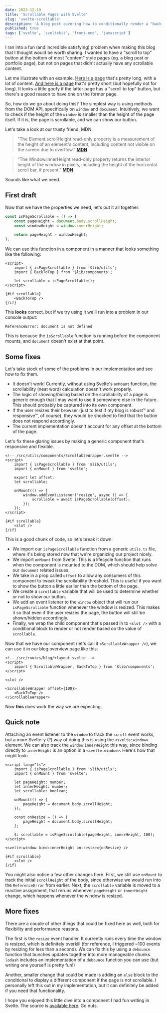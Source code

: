 ```yaml
---
date: 2023-12-19
title: 'Scrollable Pages with Svelte'
slug: 'svelte-scrollable'
description: 'A blog post covering how to conditionally render a "back to top" button on a page based on its height'
published: true
tags: ['svelte', 'sveltekit', 'front-end', 'javascript']
---
```


I ran into a fun (and incredible satisfying) problem when making this blog that I thought would be worth sharing. I wanted to have a "scroll to top" button at the bottom of most "content" style pages (eg. a blog post or portfolio page), but not on pages that didn't actually have any scrollable content.

Let me illustrate with an example. [Here is a page](/portfolio/gcs-security) that's pretty long, with a lot of content. [And here is a page](/blog) that's pretty short (but hopefully not for long). It looks a little goofy if the latter page has a "scroll to top" button, but there's a good reason to have one on the former page.

So, how do we go about doing this? The simplest way is using methods from the DOM API, specifically on `window` and `document`. Intuitively, we want to check if the height of the `window` is smaller than the height of the page itself. If it is, the page is scrollable, and we can show our button.

Let's take a look at our trusty friend, MDN.

> "The Element.scrollHeight read-only property is a measurement of the height of an element's content, including content not visible on the screen due to overflow." **[MDN](https://developer.mozilla.org/en-US/docs/Web/API/Element/scrollHeight)**

> "The Window.innerHeight read-only property returns the interior height of the window in pixels, including the height of the horizontal scroll bar, if present." **[MDN](https://developer.mozilla.org/en-US/docs/Web/API/Window/innerHeight)**

Sounds like what we need.

## First draft

Now that we have the properties we need, let's put it all together:

```javascript
const isPageScrollable = () => {
	const pageHeight = document.body.scrollHeight;
	const windowHeight = window.innerHeight;

	return pageHeight > windowHeight;
};
```

We can use this function in a component in a manner that looks something like the following:

```svelte
<script>
	import { isPageScrollable } from '$lib/utils';
	import { BackToTop } from '$lib/components';

	let scrollable = isPageScrollable();
</script>

{#if scrollable}
	<BackToTop />
{/if}
```

This **looks** correct, but if we try using it we'll run into a problem in our console output:

```shell
ReferenceError: document is not defined
```

This is because the `isScrollable` function is running before the component mounts, and `document` doesn't exist at that point.

## Some fixes

Let's take stock of some of the problems in our implementation and see how to fix them.

- It doesn't work! Currently, without using Svelte's `onMount` function, the scrollability (neat word) calculation doesn't work properly.
- The logic of showing/hiding based on the scrollability of a page is generic enough that I may want to use it somewhere else in the future. This should probably be captured into its own component.
- If the user resizes their browser (just to test if my blog is robust™ and responsive™, of course), they would be shocked to find that the button does not respond accordingly.
- The current implementation doesn't account for any offset at the bottom of the page.

Let's fix these glaring issues by making a generic component that's responsive and flexible.

```svelte
<!-- /src/utils/components/ScrollableWrapper.svelte -->
<script>
	import { isPageScrollable } from '$lib/utils';
	import { onMount } from 'svelte';

	export let offset;
	let scrollable;

	onMount(() => {
		window.addEventListener('resize', async () => {
			scrollable = await isPageScrollable(offset);
		});
	});
</script>

{#if scrollable}
	<slot />
{/if}
```

This is a good chunk of code, so let's break it down:

- We import our `isPageScrollable` function from a generic `utils.ts` file, where it's being stored now that we're organizing our project nicely.
- We import `onMount` from Svelte. This is a lifecycle function that runs when the component is mounted to the DOM, which should help solve our `document` related issues.
- We take in a prop called `offset` to allow any consumers of this component to tweak the scrollability threshold. This is useful if you want to show the button a little earlier than the bottom of the page.
- We create a `scrollable` variable that will be used to determine whether or not to show our button.
- We add an event listener to the `window` object that will run our `isPageScrollable` function whenever the window is resized. This makes it so that even if the user resizes the page, the button will still be shown/hidden accordingly.
- Finally, we wrap the child component that's passed in to `<slot />` with a conditional block to render or not render based on the value of `scrollable`.

Now that we have our component (let's call it `<ScrollableWrapper />`), we can use it in our blog overview page like this:

```svelte
<!-- /src/routes/blog/+layout.svelte -->
<script>
	import { ScrollableWrapper, BackToTop } from '$lib/components';
</script>

<slot />

<ScrollableWrapper offset={100}>
	<BackToTop />
</ScrollableWrapper>
```

Now **this** does work the way we are expecting.

## Quick note

Attaching an event listener to the `window` to track the `scroll` event works, but a more Svelte-y (?) way of doing this is using the `<svelte:window>` element. We can also track the `window` `innerHeight` this way, since binding directly to `innerHeight` is an option in a `<svelte:window>`. Here's how that might look:

```svelte
<script lang="ts">
	import { isPageScrollable } from '$lib/utils';
	import { onMount } from 'svelte';

	let pageHeight: number;
	let innerHeight: number;
	let scrollable: boolean;

	onMount(() => {
		pageHeight = document.body.scrollHeight;
	});

	const onResize = () => {
		pageHeight = document.body.scrollHeight;
	};

	$: scrollable = isPageScrollable(pageHeight, innerHeight, 100);
</script>

<svelte:window bind:innerHeight on:resize={onResize} />

{#if scrollable}
	<slot />
{/if}
```

You might also notice a few other changes here. First, we still use `onMount` to track the initial `scrollHeight` of the body, since otherwise we would run into the `ReferenceError` from earlier. Next, the `scrollable` variable is moved to a reactive assignment, that reruns whenever `pageHeight` or `innerHeight` change, which happens whenever the window is resized.

## More fixes

There are a couple of other things that could be fixed here as well, both for flexibility and performance reasons.

The first is the `resize` event handler. It currently runs every time the window is resized, which is definitely overkill (for reference, I triggered ~100 events by resizing for less than a second). We can fix this by using a `debounce` function that bunches updates together into more manageable chunks. `lodash` includes an implementation of a `debounce` function you can use (but writing one yourself is pretty fun!)

Another, smaller change that could be made is adding an `else` block to the conditional to display a different component if the page is not scrollable. I personally left this out in my implementation, but it can definitely be added if you need that functionality.

I hope you enjoyed this little dive into a component I had fun writing in Svelte. The source is [available here](https://github.com/simonbukin/personal-website). Go nuts.
